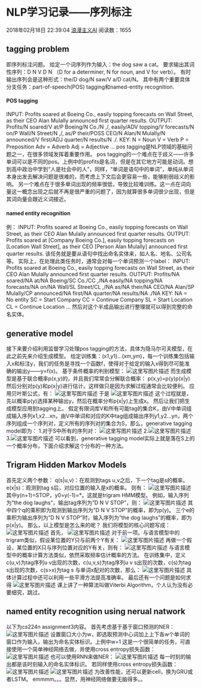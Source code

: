 # NLP学习记录——序列标注

2018年02月18日 22:39:04 [浪漫主义AI](https://me.csdn.net/qq_37171771) 阅读数：1655



## tagging problem

即序列标注问题。 
给定一个词序列作为输入：the dog saw a cat。 
要求输出其词性序列：D N V D N （D for a determiner, N for noun, and V for verb）。 
有时输出序列会是这种形式：the/D dog/N saw/V a/D cat/N。 
其中有两个重要具体分支任务：part-of-speech(POS) tagging和named-entity recognition.

#### POS tagging

INPUT: 
Profits soared at Boeing Co., easily topping forecasts on Wall Street, as their CEO Alan Mulally announced first quarter results. 
OUTPUT: 
Profits/N soared/V at/P Boeing/N Co./N ,/, easily/ADV topping/V forecasts/N on/P Wall/N Street/N ,/, as/P their/POSS CEO/N Alan/N Mulally/N announced/V first/ADJ quarter/N results/N ./. 
KEY: 
N = Noun 
V = Verb 
P = Preposition 
Adv = Adverb 
Adj = Adjective 
… 
pos tagging是NLP领域的基础问题之一，在很多领域发挥着重要作用。 
pos tagging的一个难点在于歧义——许多单词可以是不同的pos。上例中的profits是名词，但是在其它地方可能是动词。想到高中政治中学到“人是社会中的人”，同样，“单词是语句中的单词”，单纯从单词本身出发去解决问题是很难的，而考虑上下文后会更容易一些，能够削弱歧义的影响。 
另一个难点在于很多单词出现的频率很低，导致比较难训练。这一点在词向量这一概念出现之后就不再是很严重的问题了，因为就算很多单词很少出现，但是其词向量会跟近义词接近。

#### named entity recognition

例： 
INPUT: Profits soared at Boeing Co., easily topping forecasts on Wall Street, as their CEO Alan Mulally announced first quarter results. 
OUTPUT: Profits soared at [Company Boeing Co.], easily topping forecasts on [Location Wall Street], as their CEO [Person Alan Mulally] announced first quarter results. 
该任务就是要从语句中找出命名实体来，如人名、地名、公司名等。 
实际上，在处理此类任务时，通常会对每一个单词预测一个label： 
INPUT: Profits soared at Boeing Co., easily topping forecasts on Wall Street, as their CEO Alan Mulally announced first quarter results. 
OUTPUT: Profits/NA soared/NA at/NA Boeing/SC Co./CC ,/NA easily/NA topping/NA forecasts/NA on/NA Wall/SL Street/CL ,/NA as/NA their/NA CEO/NA Alan/SP Mulally/CP announced/NA first/NA quarter/NA results/NA ./NA 
KEY: 
NA = No entity 
SC = Start Company 
CC = Continue Company 
SL = Start Location 
CL = Continue Location 
… 
然后对这个半成品输出进行整理就可以得到完整的命名实体。

## generative model

接下来要介绍利用监督学习处理pos tagging的方法，具体为隐马尔可夫模型，在此之前先来介绍生成模型。 
给定训练集：(x1,y1)…(xm,ym)，每一个训练集包括输入x和标注y，我们的任务是寻找一个函数f，使得对于给定的输入x得到尽可能准确的输出y——y=f(x)。 
基于条件概率的判别模型： 
![这里写图片描述](https://img-blog.csdn.net/20180218190403155?watermark/2/text/aHR0cDovL2Jsb2cuY3Nkbi5uZXQvcXFfMzcxNzE3NzE=/font/5a6L5L2T/fontsize/400/fill/I0JBQkFCMA==/dissolve/70) 
而生成模型是基于联合概率p(x,y)的，并且我们常常会分解联合概率： 
p(x,y)=p(y)p(x|y) 
然后分别对p(y)和p(x|y)进行估计。这样做只是因为求解过程通常会比较便利。 
应用贝叶斯公式，有： 
![这里写图片描述](https://img-blog.csdn.net/2018021819313311?watermark/2/text/aHR0cDovL2Jsb2cuY3Nkbi5uZXQvcXFfMzcxNzE3NzE=/font/5a6L5L2T/fontsize/400/fill/I0JBQkFCMA==/dissolve/70) 
于是 
![这里写图片描述](https://img-blog.csdn.net/20180218194428297?watermark/2/text/aHR0cDovL2Jsb2cuY3Nkbi5uZXQvcXFfMzcxNzE3NzE=/font/5a6L5L2T/fontsize/400/fill/I0JBQkFCMA==/dissolve/70) 
这个过程就是，先以概率p(y)选择某种输出y，然后在概率分布p(x|y)上生成x。 
然后让我们把生成模型应用到tagging上。 
假定有限词库V和所有可能tag的集合K，由V中单词组成输入序列x1,x2…xn，由V中单词和对应的K中tag组成输出序列y1,y2…yn，两个序列组成一个序列对，定义所有的序列对的集合为S，那么，generative tagging model即为： 
1.对于S中所有的序列对： 
![这里写图片描述](https://img-blog.csdn.net/20180218195853781?watermark/2/text/aHR0cDovL2Jsb2cuY3Nkbi5uZXQvcXFfMzcxNzE3NzE=/font/5a6L5L2T/fontsize/400/fill/I0JBQkFCMA==/dissolve/70) 
2.![这里写图片描述](https://img-blog.csdn.net/20180218195918663?watermark/2/text/aHR0cDovL2Jsb2cuY3Nkbi5uZXQvcXFfMzcxNzE3NzE=/font/5a6L5L2T/fontsize/400/fill/I0JBQkFCMA==/dissolve/70) 
3.![这里写图片描述](https://img-blog.csdn.net/20180218200213603?watermark/2/text/aHR0cDovL2Jsb2cuY3Nkbi5uZXQvcXFfMzcxNzE3NzE=/font/5a6L5L2T/fontsize/400/fill/I0JBQkFCMA==/dissolve/70) 
可以看到，generative tagging model实际上就是落在S上的一个概率分布，下面介绍求解这个分布的一种方法。

## Trigram Hidden Markov Models

首先定义两个参数： 
q(s|u,v)：在观测到tags u,v之后，下一个tag是s的概率。 
e(x|s)：观测到tag s后，对应位置的输入是x的概率。 
则有： 
![这里写图片描述](https://img-blog.csdn.net/20180218202911448?watermark/2/text/aHR0cDovL2Jsb2cuY3Nkbi5uZXQvcXFfMzcxNzE3NzE=/font/5a6L5L2T/fontsize/400/fill/I0JBQkFCMA==/dissolve/70) 
其中y(n+1)=STOP，y0=y(-1)=*。这就是trigram HMM模型。 
例如，输入序列为”the dog laughs”，输出tag序列为”D N V STOP”，则： 
![这里写图片描述](https://img-blog.csdn.net/20180218203600707?watermark/2/text/aHR0cDovL2Jsb2cuY3Nkbi5uZXQvcXFfMzcxNzE3NzE=/font/5a6L5L2T/fontsize/400/fill/I0JBQkFCMA==/dissolve/70) 
其中四个q的乘积即为观测到输出序列为”D N V STOP”的概率，即为p(y)。 
三个e的乘积为输出序列为”D N V STOP”时，输入序列为”the dog laughs”的概率，即为p(x|y)。 
那么，以上模型是怎么来的呢？ 
我们将模型的核心问题写成： 
![这里写图片描述](https://img-blog.csdn.net/20180218205400577?watermark/2/text/aHR0cDovL2Jsb2cuY3Nkbi5uZXQvcXFfMzcxNzE3NzE=/font/5a6L5L2T/fontsize/400/fill/I0JBQkFCMA==/dissolve/70) 
首先， 
![这里写图片描述](https://img-blog.csdn.net/2018021820545432?watermark/2/text/aHR0cDovL2Jsb2cuY3Nkbi5uZXQvcXFfMzcxNzE3NzE=/font/5a6L5L2T/fontsize/400/fill/I0JBQkFCMA==/dissolve/70) 
对于前一项。与语言模型中的trigram类似，假设某位置的Y只与前两个Y有关： 
![这里写图片描述](https://img-blog.csdn.net/20180218205614487?watermark/2/text/aHR0cDovL2Jsb2cuY3Nkbi5uZXQvcXFfMzcxNzE3NzE=/font/5a6L5L2T/fontsize/400/fill/I0JBQkFCMA==/dissolve/70) 
再做一个假设，某位置的X只与序列位置对应的Y有关，则有： 
![这里写图片描述](https://img-blog.csdn.net/20180218210044611?watermark/2/text/aHR0cDovL2Jsb2cuY3Nkbi5uZXQvcXFfMzcxNzE3NzE=/font/5a6L5L2T/fontsize/400/fill/I0JBQkFCMA==/dissolve/70) 
与语言模型中的概率计算方法类似，依然采取频率估计概率的方法。 
在训练集中，定义c(u,v)为tag序列u v出现的次数，c(u,v,s)为tag序列u v s出现的次数，c(s)为tag s出现的次数，c(s>x)为tag s 与单词x配对的次数，那么： 
![这里写图片描述](https://img-blog.csdn.net/20180218210948390?watermark/2/text/aHR0cDovL2Jsb2cuY3Nkbi5uZXQvcXFfMzcxNzE3NzE=/font/5a6L5L2T/fontsize/400/fill/I0JBQkFCMA==/dissolve/70) 
具体计算过程中还可以利用一些平滑方法提高准确率。 
最后还有一个问题是如何求得 
![这里写图片描述](https://img-blog.csdn.net/20180218211227373?watermark/2/text/aHR0cDovL2Jsb2cuY3Nkbi5uZXQvcXFfMzcxNzE3NzE=/font/5a6L5L2T/fontsize/400/fill/I0JBQkFCMA==/dissolve/70) 
课上讲了一种算法叫做Viterbi Algorithm，个人认为没有必要细究，跳过。

## named entity recognition using nerual natwork

以下为cs224n assignment3内容。 
首先考虑基于基于窗口预测的NER： 
![这里写图片描述](https://img-blog.csdn.net/20180218214804636?watermark/2/text/aHR0cDovL2Jsb2cuY3Nkbi5uZXQvcXFfMzcxNzE3NzE=/font/5a6L5L2T/fontsize/400/fill/I0JBQkFCMA==/dissolve/70) 
设置窗口大小为w，即选取预测中心词加上上下各w个单词的窗口作为输入，输出为命名实体标识。上例中w=1 
这是一个很简单的任务，可直接使用一个简单神经网络去做，并使用cross entropy损失函数： 
![这里写图片描述](https://img-blog.csdn.net/20180218215214944?watermark/2/text/aHR0cDovL2Jsb2cuY3Nkbi5uZXQvcXFfMzcxNzE3NzE=/font/5a6L5L2T/fontsize/400/fill/I0JBQkFCMA==/dissolve/70) 
也可以使用RNN来做NER： 
![这里写图片描述](https://img-blog.csdn.net/20180218215325969?watermark/2/text/aHR0cDovL2Jsb2cuY3Nkbi5uZXQvcXFfMzcxNzE3NzE=/font/5a6L5L2T/fontsize/400/fill/I0JBQkFCMA==/dissolve/70) 
每一时刻的输出都是该时刻输入的命名实体标识。 
若同样使用cross entropy损失函数： 
![这里写图片描述](https://img-blog.csdn.net/20180218215453876?watermark/2/text/aHR0cDovL2Jsb2cuY3Nkbi5uZXQvcXFfMzcxNzE3NzE=/font/5a6L5L2T/fontsize/400/fill/I0JBQkFCMA==/dissolve/70) 
![这里写图片描述](https://img-blog.csdn.net/20180218215514970?watermark/2/text/aHR0cDovL2Jsb2cuY3Nkbi5uZXQvcXFfMzcxNzE3NzE=/font/5a6L5L2T/fontsize/400/fill/I0JBQkFCMA==/dissolve/70) 
为改善性能，还可以更新cell，换为GRU或者LSTM。 
emmmm。。。显然，用神经网络做要无脑得多。。